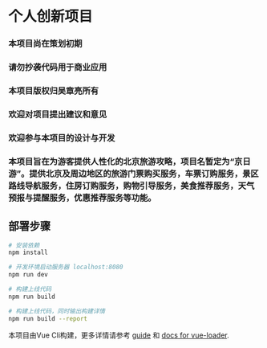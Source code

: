 # 个人创新项目

### 本项目尚在策划初期
### 请勿抄袭代码用于商业应用
### 本项目版权归吴章亮所有
### 欢迎对项目提出建议和意见
### 欢迎参与本项目的设计与开发
### 本项目旨在为游客提供人性化的北京旅游攻略，项目名暂定为“京日游”。提供北京及周边地区的旅游门票购买服务，车票订购服务，景区路线导航服务，住房订购服务，购物引导服务，美食推荐服务，天气预报与提醒服务，优惠推荐服务等功能。

## 部署步骤

``` bash
# 安装依赖
npm install

# 开发环境启动服务器 localhost:8080
npm run dev

# 构建上线代码
npm run build

# 构建上线代码，同时输出构建详情
npm run build --report
```

本项目由Vue Cli构建，更多详情请参考 [guide](http://vuejs-templates.github.io/webpack/) 和 [docs for vue-loader](http://vuejs.github.io/vue-loader).
